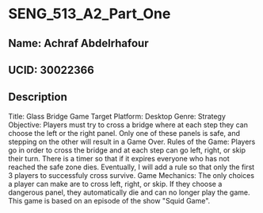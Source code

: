 # SENG_513_A2_Part_One 
## Name: Achraf Abdelrhafour 
## UCID: 30022366
## Description 
Title: Glass Bridge Game
Target Platform: Desktop
Genre: Strategy 
Objective: Players must try to cross a bridge where at each step they can choose the left or the right panel. Only one of these panels is safe, and stepping on the other will result in a Game Over.
Rules of the Game: Players go in order to cross the bridge and at each step can go left, right, or skip their turn. There is a timer so that if it expires everyone who has not reached the safe zone dies. Eventually, I will add a rule so that only the first 3 players to successfuly cross survive.
Game Mechanics: The only choices a player can make are to cross left, right, or skip. If they choose a dangerous panel, they automatically die and can no longer play the game.
This game is based on an episode of the show "Squid Game".



